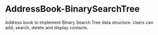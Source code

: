 # AddressBook-BinarySearchTree
Address book to implement Binary Search Tree data structure. Users can add, search, delete and display contacts.
